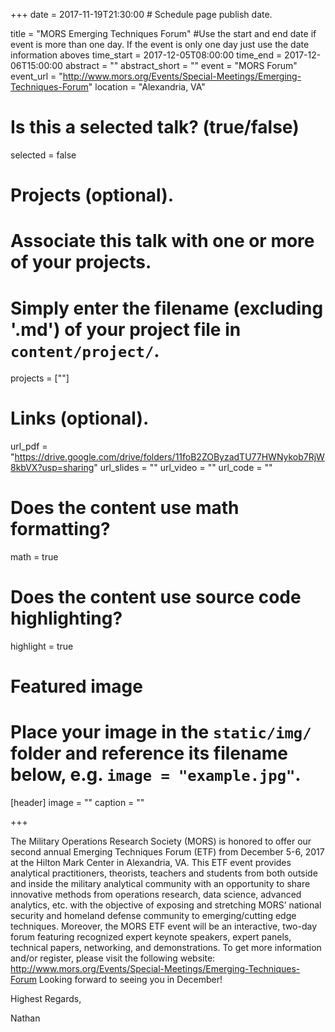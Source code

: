 +++
date = 2017-11-19T21:30:00  # Schedule page publish date.

title = "MORS Emerging Techniques Forum"
#Use the start and end date if event is more than one day. If the event is only one day just use the date information aboves
time_start = 2017-12-05T08:00:00
time_end = 2017-12-06T15:00:00
abstract = ""
abstract_short = ""
event = "MORS Forum"
event_url = "http://www.mors.org/Events/Special-Meetings/Emerging-Techniques-Forum"
location = "Alexandria, VA"

# Is this a selected talk? (true/false)
selected = false

# Projects (optional).
#   Associate this talk with one or more of your projects.
#   Simply enter the filename (excluding '.md') of your project file in `content/project/`.
projects = [""]

# Links (optional).
url_pdf = "https://drive.google.com/drive/folders/11foB2ZOByzadTU77HWNykob7RjW8kbVX?usp=sharing"
url_slides = ""
url_video = ""
url_code = ""

# Does the content use math formatting?
math = true

# Does the content use source code highlighting?
highlight = true

# Featured image
# Place your image in the `static/img/` folder and reference its filename below, e.g. `image = "example.jpg"`.
[header]
image = ""
caption = ""

+++

The Military Operations Research Society (MORS) is honored to offer our second annual Emerging Techniques Forum (ETF) from December 5-6, 2017 at the Hilton Mark Center in Alexandria, VA. This ETF event provides analytical practitioners, theorists, teachers and students from both outside and inside the military analytical community with an opportunity to share innovative methods from operations research, data science, advanced analytics, etc. with the objective of exposing and stretching MORS’ national security and homeland defense community to emerging/cutting edge techniques. Moreover, the MORS ETF event will be an interactive, two-day forum featuring recognized expert keynote speakers, expert panels, technical papers, networking, and demonstrations.
To get more information and/or register, please visit the following website: http://www.mors.org/Events/Special-Meetings/Emerging-Techniques-Forum
Looking forward to seeing you in December!

Highest Regards,

Nathan



